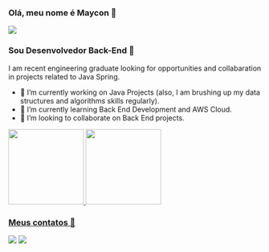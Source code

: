 ### Olá, meu nome é Maycon 👋

<img src="https://avatars.githubusercontent.com/u/25755934?s=400&u=dcd652ff945051a5d48a62e6100801fb06a0cfeb&v=4">

### Sou Desenvolvedor Back-End 👋
I am recent engineering graduate looking for opportunities and collabaration in projects related to Java Spring.
- 🔭 I’m currently working on Java Projects (also, I am brushing up my data structures and algorithms skills regularly).
- 🌱 I’m currently learning Back End Development and AWS Cloud.
- 🤝 I’m looking to collaborate on Back End projects. 


<a href="https://github.com/mayconsene">
<img height="150em" src="https://github-readme-stats.vercel.app/api?username=mayconsene&show_icons=true&theme=black&include_all_commits=true&count_private=true"/>
<img height="150em" src="https://github-readme-stats.vercel.app/api/top-langs/?username=mayconsene&layout=compact&langs_count=7&theme=black"/>

### Meus contatos 📱
[<img src="https://img.shields.io/badge/linkedin-%230077B5.svg?&style=for-the-badge&logo=linkedin&logoColor=white" />](https://www.linkedin.com/in/mayconmoraessene/) [<img src = "https://img.shields.io/badge/instagram-%23E4405F.svg?&style=for-the-badge&logo=instagram&logoColor=white">](https://www.instagram.com/maycon.cleo/) 
